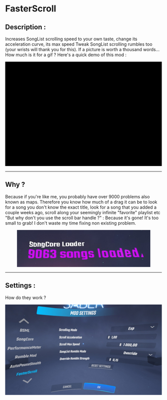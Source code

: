 # FasterScroll

## Description :

Increases SongList scrolling speed to your own taste, change its acceleration curve, its max speed
Tweak SongList scrolling rumbles too (your wrists will thank you for this).
If a picture is worth a thousand words... How much is it for a gif ? Here's a quick demo of this mod : 
<p align="center" href="https://www.youtube.com/watch?v=NgsHk499Rog">
  <img src="https://github.com/Aryetis/FasterScroll/blob/master/FasterScroll/Resources/Fasterscroll-Trimed480p30fps.gif">
</p>

----------

## Why ? 

Because if you're like me, you probably have over 9000 problems also known as maps. Therefore you know how much of a drag it can be to look for a song you don't know the exact title, look for a song that you added a couple weeks ago, scroll along your seemingly infinite "favorite" playlist etc 
"But why don't you use the scroll bar handle ?" : Because it's gone! It's too small to grab! I don't waste my time fixing non existing problem.

<p align="center">
  <img src="https://github.com/Aryetis/FasterScroll/blob/master/FasterScroll/Resources/9000Problems.jpg">
</p>

----------

## Settings :

How do they work ?

![InGameSettings](https://github.com/Aryetis/FasterScroll/blob/master/FasterScroll/Resources/SettingsMenuInGame.jpg)
